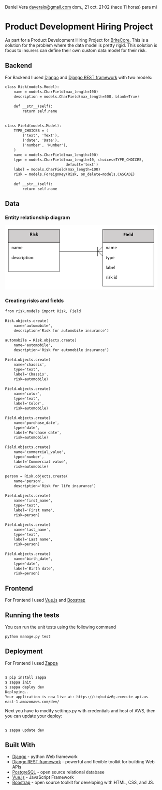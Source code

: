 
Daniel Vera <daveralo@gmail.com>
dom., 21 oct. 21:02 (hace 11 horas)
para mi

# Product Development Hiring Project

As part for a Product Development Hiring Project for [BriteCore](https://www.britecore.com/). This is a solution for the problem where the data model is pretty rigid. This solution is focus to insurers can define their own custom data model for their risk.

## Backend

For Backend I used [Django](https://www.djangoproject.com/) and [Django REST framework](https://www.django-rest-framework.org/) with two models:

```
class Risk(models.Model):
    name = models.CharField(max_length=100)
    description = models.CharField(max_length=500, blank=True)

    def __str__(self):
        return self.name


class Field(models.Model):
    TYPE_CHOICES = (
        ('text', 'Text'),
        ('date', 'Date'),
        ('number', 'Number'),
    )
    name = models.CharField(max_length=100)
    type = models.CharField(max_length=10, choices=TYPE_CHOICES,
                            default='text')
    label = models.CharField(max_length=100)
    risk = models.ForeignKey(Risk, on_delete=models.CASCADE)

    def __str__(self):
        return self.name
```

## Data

### Entity relationship diagram 

![alt text](https://github.com/daveralo/BriteCoreProblem/blob/master/er-risk.png)

### Creating risks and fields

```
from risk.models import Risk, Field

Risk.objects.create(
    name='automobile', 
    description='Risk for automobile insurance')

automobile = Risk.objects.create(
    name='automobile',
    description='Risk for automobile insurance')

Field.objects.create(
    name='chassis',
    type='text',
    label='Chassis',
    risk=automobile)    

Field.objects.create(
    name='color',
    type='text',
    label='Color',
    risk=automobile)    

Field.objects.create(
    name='purchase_date',
    type='date',
    label='Purchase date',
    risk=automobile)            

Field.objects.create(
    name='commercial_value',
    type='number',
    label='Commercial value',
    risk=automobile)    

person = Risk.objects.create(
    name='person',
    description='Risk for life insurance')

Field.objects.create(
    name='first_name',
    type='text',
    label='First name',
    risk=person) 

Field.objects.create(
    name='last_name',
    type='text',
    label='Last name',
    risk=person) 

Field.objects.create(
    name='birth_date',
    type='date',
    label='Birth date',
    risk=person)     
```

## Frontend

For Frontend I used [Vue.js](https://vuejs.org/) and [Boostrap](http://getbootstrap.com/) 

## Running the tests

You can run the unit tests using the following command

```
python manage.py test
```

## Deployment

For Frontend I used [Zappa](https://www.zappa.io/)

```

$ pip install zappa
$ zappa init
$ zappa deploy dev
Deploying..
Your application is now live at: https://itqbut4z6g.execute-api.us-east-1.amazonaws.com/dev/

```

Next you have to modify settings.py with credentials and host of AWS, then you can update your deploy:

```

$ zappa update dev

```


## Built With

* [Django](https://www.djangoproject.com/) - python Web framework
* [Django REST framework](https://www.django-rest-framework.org/) - powerful and flexible toolkit for building Web APIs
* [PostgreSQL](https://www.postgresql.org/) -  open source relational database
* [Vue.js](https://vuejs.org/) - JavaScript Framework
* [Boostrap](http://getbootstrap.com/) - open source toolkit for developing with HTML, CSS, and JS.


